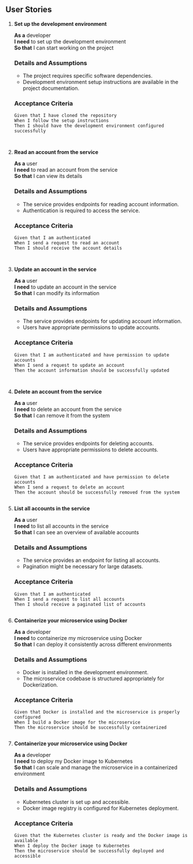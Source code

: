 ## User Stories

1. **Set up the development environment**
   
   **As a** developer  
   **I need** to set up the development environment  
   **So that** I can start working on the project  
    
   ### Details and Assumptions
   * The project requires specific software dependencies.
   * Development environment setup instructions are available in the project documentation.

   ### Acceptance Criteria
   ```gherkin
   Given that I have cloned the repository
   When I follow the setup instructions
   Then I should have the development environment configured successfully



2. **Read an account from the service**

   **As a** user  
   **I need** to read an account from the service  
   **So that** I can view its details  
      
   ### Details and Assumptions
   * The service provides endpoints for reading account information.
   * Authentication is required to access the service.

   ### Acceptance Criteria
   ```gherkin
   Given that I am authenticated
   When I send a request to read an account
   Then I should receive the account details



3. **Update an account in the service**

   **As a** user  
   **I need** to update an account in the service  
   **So that** I can modify its information  
      
   ### Details and Assumptions
   * The service provides endpoints for updating account information.
   * Users have appropriate permissions to update accounts.

   ### Acceptance Criteria
   ```gherkin
   Given that I am authenticated and have permission to update accounts
   When I send a request to update an account
   Then the account information should be successfully updated



4. **Delete an account from the service**

   **As a** user  
   **I need** to delete an account from the service  
   **So that** I can remove it from the system  
      
   ### Details and Assumptions
   * The service provides endpoints for deleting accounts.
   * Users have appropriate permissions to delete accounts.

   ### Acceptance Criteria
   ```gherkin
   Given that I am authenticated and have permission to delete accounts
   When I send a request to delete an account
   Then the account should be successfully removed from the system


5. **List all accounts in the service**

   **As a** user  
   **I need** to list all accounts in the service  
   **So that** I can see an overview of available accounts  
      
   ### Details and Assumptions
   * The service provides an endpoint for listing all accounts.
   * Pagination might be necessary for large datasets.

   ### Acceptance Criteria
   ```gherkin
   Given that I am authenticated
   When I send a request to list all accounts
   Then I should receive a paginated list of accounts


6. **Containerize your microservice using Docker**

   **As a** developer  
   **I need** to containerize my microservice using Docker  
   **So that** I can deploy it consistently across different environments  
      
   ### Details and Assumptions
   * Docker is installed in the development environment.
   * The microservice codebase is structured appropriately for Dockerization.

   ### Acceptance Criteria
   ```gherkin
   Given that Docker is installed and the microservice is properly configured
   When I build a Docker image for the microservice
   Then the microservice should be successfully containerized


7. **Containerize your microservice using Docker**

   **As a** developer  
   **I need** to deploy my Docker image to Kubernetes  
   **So that** I can scale and manage the microservice in a containerized environment  
      
   ### Details and Assumptions
   * Kubernetes cluster is set up and accessible.
   * Docker image registry is configured for Kubernetes deployment.

   ### Acceptance Criteria
   ```gherkin
   Given that the Kubernetes cluster is ready and the Docker image is available
   When I deploy the Docker image to Kubernetes
   Then the microservice should be successfully deployed and accessible

